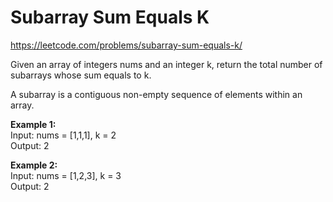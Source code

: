 # Subarray Sum Equals K
https://leetcode.com/problems/subarray-sum-equals-k/

Given an array of integers nums and an integer k, return the total number of subarrays whose sum equals to k.

A subarray is a contiguous non-empty sequence of elements within an array.

<b>Example 1:</b>\
Input: nums = [1,1,1], k = 2\
Output: 2

<b>Example 2:</b>\
Input: nums = [1,2,3], k = 3\
Output: 2